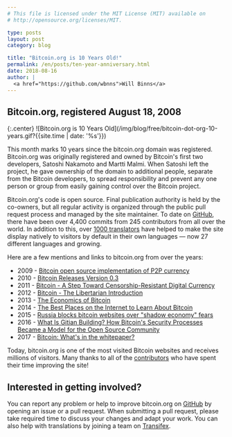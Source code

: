 ```yaml
---
# This file is licensed under the MIT License (MIT) available on
# http://opensource.org/licenses/MIT.

type: posts
layout: post
category: blog

title: "Bitcoin.org is 10 Years Old!"
permalink: /en/posts/ten-year-anniversary.html
date: 2018-08-16
author: |
  <a href="https://github.com/wbnns">Will Binns</a>
---
```

## Bitcoin.org, registered August 18, 2008

{:.center}
![Bitcoin.org is 10 Years Old](/img/blog/free/bitcoin-dot-org-10-years.gif?{{site.time | date: '%s'}})

This month marks 10 years since the bitcoin.org domain was registered.
Bitcoin.org was originally registered and owned by Bitcoin's first two
developers, Satoshi Nakamoto and Martti Malmi. When Satoshi left the project,
he gave ownership of the domain to additional people, separate from the Bitcoin
developers, to spread responsibility and prevent any one person or group from
easily gaining control over the Bitcoin project.

Bitcoin.org's code is open source. Final publication authority is held by the
co-owners, but all regular activity is organized through the public pull request
process and managed by the site maintainer. To date on
[GitHub](https://github.com/bitcoin-dot-org/bitcoin.org/), there have been over
4,400 commits from 245 contributors from all over the world. In addition to
this, over [1000 translators](https://www.transifex.com/bitcoinorg/bitcoinorg/)
have helped to make the site display natively to visitors by default in their
own languages — now 27 different languages and growing.

Here are a few mentions and links to bitcoin.org from over the years:

* 2009 - [Bitcoin open source implementation of P2P currency](http://p2pfoundation.ning.com/forum/topics/bitcoin-open-source)
* 2010 - [Bitcoin Releases Version 0.3](https://news.slashdot.org/story/10/07/11/1747245/bitcoin-releases-version-03)
* 2011 - [Bitcoin - A Step Toward Censorship-Resistant Digital Currency](https://www.eff.org/deeplinks/2011/01/bitcoin-step-toward-censorship-resistant)
* 2012 - [Bitcoin - The Libertarian Introduction](http://moneyandstate.com/bitcoin-libertarian-introduction-used-care/)
* 2013 - [The Economics of Bitcoin](https://www.econlib.org/library/Columns/y2013/Murphybitcoin.html)
* 2014 - [The Best Places on the Internet to Learn About Bitcoin](https://medium.com/zapchain-magazine/the-best-places-on-the-internet-to-learn-about-bitcoin-a4733f9f3ac7)
* 2015 - [Russia blocks bitcoin websites over "shadow economy" fears](https://gigaom.com/2015/01/13/russia-blocks-bitcoin-websites-as-potential-ban-looms/)
* 2016 - [What Is Gitian Building? How Bitcoin's Security Processes Became a Model for the Open Source Community](https://bitcoinmagazine.com/articles/what-is-gitian-building-how-bitcoin-s-security-processes-became-a-model-for-the-open-source-community-1461862937/)
* 2017 - [Bitcoin: What's in the whitepaper?](https://www.linkedin.com/pulse/bitcoin-whats-whitepaper-benjamin-hendricks)

Today, bitcoin.org is one of the most visited Bitcoin websites and receives
millions of visitors. Many thanks to all of the
[contributors](/en/about-us#github) who have spent their time improving the
site!

## Interested in getting involved?
You can report any problem or help to improve bitcoin.org on
[GitHub](https://github.com/bitcoin-dot-org/bitcoin.org#how-to-participate) by
opening an issue or a pull request. When submitting a pull request, please take
required time to discuss your changes and adapt your work. You can also help
with translations by joining a team on
[Transifex](https://github.com/bitcoin-dot-org/bitcoin.org#translation).
